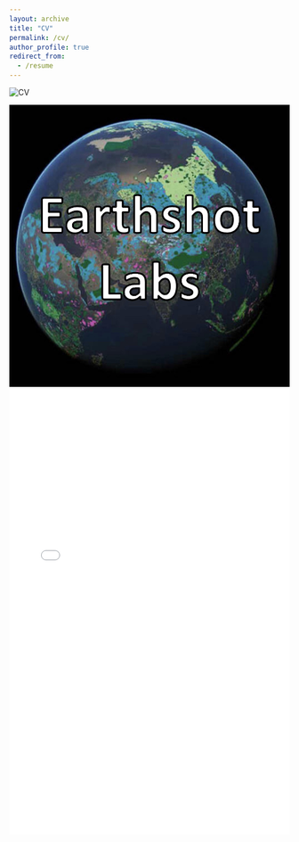 ```yaml
---
layout: archive
title: "CV"
permalink: /cv/
author_profile: true
redirect_from:
  - /resume
---
```



![CV](../images/Alex_Herron_Resume.jpg)


<img src="/images/earthshot_labs_square.jpg" alt="Earthshot Lab">

<iframe src="images/Alex_Herron_Resume.jpg" width="100%" height="800px" style="border: none;"></iframe>

<!-- <style>
  .centered-image {
    display: block;
    margin: 0 auto;
  }
</style>

<img src="{{ "/images/Alex_Herron_Resume.jpg" | relative_url }}" alt="Resume" width="800" class="centered-image"> -->

<!-- <img src="/images/Alex_Herron_Resume.jpg" width="100%"> -->
